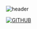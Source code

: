 ![header](https://capsule-render.vercel.app/api?type=waving&color=timeGradient&height=300&section=header&text=Welcome%20to%20Hyoeun's%20GitHub%20👋&fontSize=35&fontAlignY=40&fontAlign=65&animation=twinkling)


[![GITHUB](https://hits.seeyoufarm.com/api/count/incr/badge.svg?url=https%3A%2F%2Fgithub.com%2FGiMyoEun&count_bg=%23F29494&title_bg=%232F2E2E&icon=github.svg&icon_color=%23FFFFFF&title=GITHUB&edge_flat=false)](https://github.com/GiMyoEun)




<!--
**GiMyoEun/GiMyoEun** is a ✨ _special_ ✨ repository because its `README.md` (this file) appears on your GitHub profile.
![Anurag's GitHub stats](https://github-readme-stats.vercel.app/api?username=GiMyoEun&show_icons=true&theme=radical)
Here are some ideas to get you started:

- 🔭 I’m currently working on ...
- 🌱 I’m currently learning ...
- 👯 I’m looking to collaborate on ...
- 🤔 I’m looking for help with ...
- 💬 Ask me about ...
- 📫 How to reach me: ...
- 😄 Pronouns: ...
- ⚡ Fun fact: ...
-->
